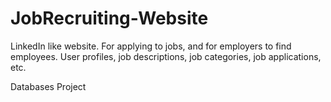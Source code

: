 # JobRecruiting-Website
LinkedIn like website. For applying to jobs, and for employers to find employees. User profiles, job descriptions, job categories, job applications, etc.

Databases Project
